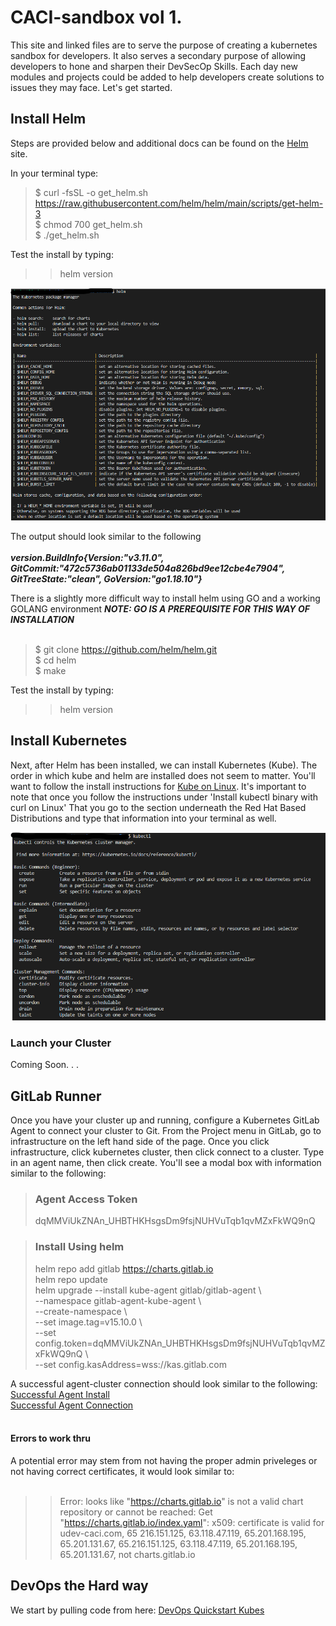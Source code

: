 # CACI-sandbox vol 1.

This site and linked files are to serve the purpose of creating a kubernetes sandbox for developers. It also serves a secondary purpose of allowing developers to hone and sharpen their DevSecOp Skills. Each day new modules and projects could be added to help developers create solutions to issues they may face. Let's get started. 

## Install Helm
Steps are provided below and additional docs can be found on the [Helm](https://helm.sh/docs/intro/install/) site.

In your terminal type:
> $ curl -fsSL -o get_helm.sh https://raw.githubusercontent.com/helm/helm/main/scripts/get-helm-3 <br>
> $ chmod 700 get_helm.sh <br>
> $ ./get_helm.sh <br>

Test the install by typing:
>> helm version <br>

![successful helm install](images/2_successful_helm_install.png)

The output should look similar to the following <br><br>
***version.BuildInfo{Version:"v3.11.0", GitCommit:"472c5736ab01133de504a826bd9ee12cbe4e7904", GitTreeState:"clean", GoVersion:"go1.18.10"}*** <br>

There is a slightly more difficult way to install helm using GO and a working GOLANG environment ***NOTE: GO IS A PREREQUISITE FOR THIS WAY OF INSTALLATION*** <br><br>
> $ git clone https://github.com/helm/helm.git <br>
> $ cd helm <br>
> $ make <br>

Test the install by typing:
>> helm version <br>

## Install Kubernetes
Next, after Helm has been installed, we can install Kubernetes (Kube). The order in which kube and helm are installed does not seem to matter. You'll want to follow the install instructions for [Kube on Linux](https://kubernetes.io/docs/tasks/tools/install-kubectl-linux/). It's important to note that once you follow the instructions under 'Install kubectl binary with curl on Linux' That you go to the section underneath the Red Hat Based Distributions and type that information into your terminal as well. 

![successful kube install](images/3_successful_kube_install.png)

### Launch your Cluster 

Coming Soon. . . 

## GitLab Runner
Once you have your cluster up and running, configure a Kubernetes GitLab Agent to connect your cluster to Git. From the Project menu in GitLab, go to infrastructure on the left hand side of the page. Once you click infrastructure, click kubernetes cluster, then click connect to a cluster. Type in an agent name, then click create. You'll see a modal box with information similar to the following:

> ### Agent Access Token
> dqMMViUkZNAn_UHBTHKHsgsDm9fsjNUHVuTqb1qvMZxFkWQ9nQ <br>

> ### Install Using helm
> helm repo add gitlab https://charts.gitlab.io <br>
> helm repo update <br>
> helm upgrade --install kube-agent gitlab/gitlab-agent \ <br>
>    --namespace gitlab-agent-kube-agent \ <br>
>    --create-namespace \ <br>
>    --set image.tag=v15.10.0 \ <br>
>    --set config.token=dqMMViUkZNAn_UHBTHKHsgsDm9fsjNUHVuTqb1qvMZxFkWQ9nQ \ <br>
>    --set config.kasAddress=wss://kas.gitlab.com <br>

A successful agent-cluster connection should look similar to the following: <br>
[Successful Agent Install](images/1_succesful_agent_install.png) <br>
[Successful Agent Connection](images/4_successful_agent_connection.png)<br><br>

#### Errors to work thru
A potential error may stem from not having the proper admin priveleges or not having correct certificates, it would look similar to: <br><br>

>> Error: looks like "https://charts.gitlab.io" is not a valid chart repository or cannot be reached: Get "https://charts.gitlab.io/index.yaml": x509: certificate is valid for udev-caci.com, 65 216.151.125, 63.118.47.119, 65.201.168.195, 65.201.131.67, 65.216.151.125, 63.118.47.119, 65.201.168.195, 65.201.131.67, not charts.gitlab.io


## DevOps the Hard way

We start by pulling code from here: [DevOps Quickstart Kubes](https://github.com/AdminTurnedDevOps/Kubernetes-Quickstart-Environments)
